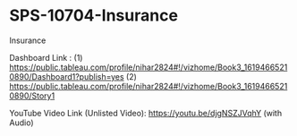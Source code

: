 # SPS-10704-Insurance
Insurance

Dashboard Link : (1) https://public.tableau.com/profile/nihar2824#!/vizhome/Book3_16194665210890/Dashboard1?publish=yes
                 (2) https://public.tableau.com/profile/nihar2824#!/vizhome/Book3_16194665210890/Story1

YouTube Video Link (Unlisted Video): https://youtu.be/djgNSZJVqhY (with Audio)
